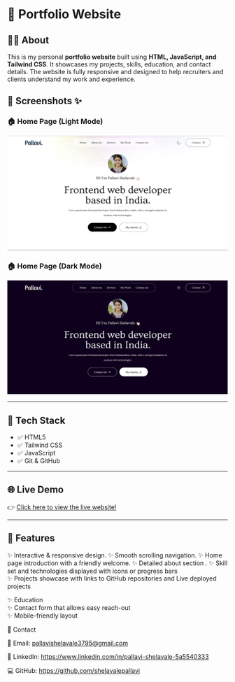
# 📁 Portfolio Website  

## 👩‍💻 About  
This is my personal **portfolio website** built using **HTML, JavaScript, and Tailwind CSS**. It showcases my projects, skills, education, and contact details. The website is fully responsive and designed to help recruiters and clients understand my work and experience.  


## 📸 Screenshots ✨

### 🏠 Home Page (Light Mode)
![Home Light](images/portfolio.png)

### 🏠 Home Page (Dark Mode)
![Home Dark](images/portfolio-dark.png)


---

## 🚀 Tech Stack  
- ✅ HTML5  
- ✅ Tailwind CSS  
- ✅ JavaScript  
- ✅ Git & GitHub  

---

## 🌐 Live Demo  
👉 [Click here to view the live website!](https://shelavalepallavi.github.io/)  

---

## 📸 Features  
✨ Interactive & responsive design.
✨ Smooth scrolling navigation.
✨ Home page introduction with a friendly welcome. 
✨ Detailed about section .
✨ Skill set and technologies displayed with icons or progress bars  
✨ Projects showcase with links to GitHub repositories and  Live deployed projects

✨ Education   
✨ Contact form that allows easy reach-out  
✨ Mobile-friendly layout 




📧 Contact

📩 Email: pallavishelavale3795@gmail.com

🔗 LinkedIn: https://www.linkedin.com/in/pallavi-shelavale-5a5540333

💻 GitHub: https://github.com/shelavalepallavi
